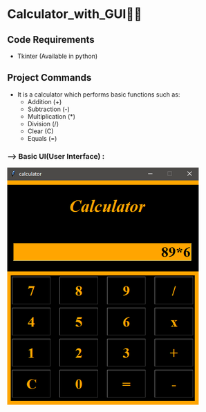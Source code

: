 # Calculator_with_GUI👩‍💻 

## Code Requirements
- Tkinter (Available in python)


## Project Commands
- It is a calculator which performs basic functions such as:
  - Addition (+)
  - Subtraction (-)
  - Multiplication (*)
  - Division (/)
  - Clear (C)
  - Equals (=)
 
 ### --> Basic UI(User Interface) :

<img src="calc.png">
